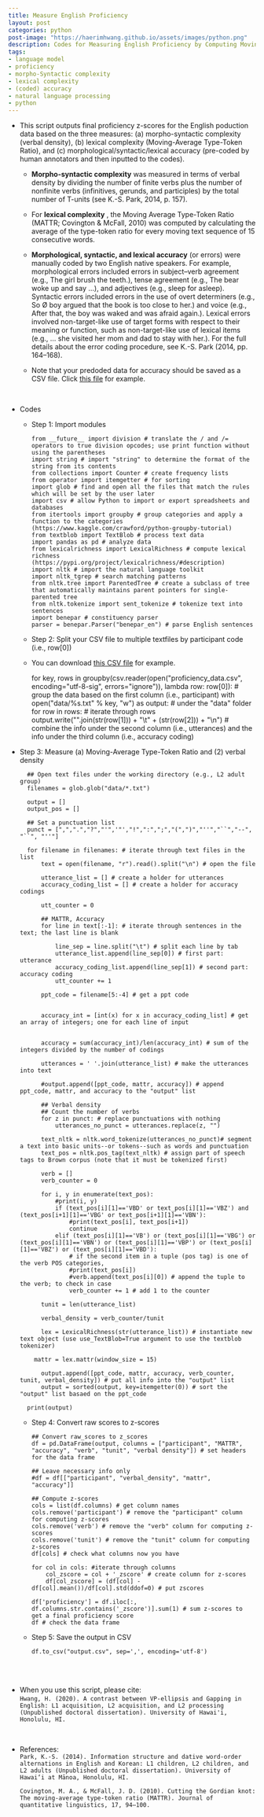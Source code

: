 ```yaml
---
title: Measure English Proficiency
layout: post
categories: python
post-image: "https://haerimhwang.github.io/assets/images/python.png"
description: Codes for Measuring English Proficiency by Computing Moving-Average Type-Token Ratio for Lexical Complexity and Verbal Density for Morpho-Syntactic Complexity and by Reading in Pre-coded Accuracy Data
tags:
- language model 
- proficiency 
- morpho-Syntactic complexity 
- lexical complexity 
- (coded) accuracy
- natural language processing
- python
---
```


* This script outputs final proficiency z-scores for the English poduction data based on the three measures: (a) morpho-syntactic complexity (verbal density), (b) lexical complexity (Moving-Average Type-Token Ratio), and (c) morphological/syntactic/lexical accuracy (pre-coded by human annotators and then inputted to the codes). <br>

    * **Morpho-syntactic complexity** was measured in terms of verbal density by dividing the number of finite verbs plus the number of nonfinite verbs (infinitives, gerunds, and participles) by the total number of T-units (see K.-S. Park, 2014, p. 157). <br>
    
    * For **lexical complexity** , the Moving Average Type-Token Ratio (MATTR; Covington & McFall, 2010) was computed by calculating the average of the type-token ratio for every moving text sequence of 15 consecutive words. <br>
    
    * **Morphological, syntactic, and lexical accuracy** (or errors) were manually coded by two English native speakers. For example, morphological errors included errors in subject–verb agreement (e.g., The girl brush the teeth.), tense agreement (e.g., The bear woke up and say …), and adjectives (e.g., sleep for asleep). Syntactic errors included errors in the use of overt determiners (e.g., So Ø boy argued that the book is too close to her.) and voice (e.g., After that, the boy was waked and was afraid again.). Lexical errors involved non-target-like use of target forms with respect to their meaning or function, such as non-target-like use of lexical items (e.g., … she visited her mom and dad to stay with her.). For the full details about the error coding procedure, see K.-S. Park (2014, pp. 164–168). <br>
    
    * Note that your predoded data for accuracy should be saved as a CSV file. Click [this file](https://haerimhwang.github.io/assets/python/proficiency_data.csv) for example. <br>
<br>

* Codes    
    * Step 1: Import modules
        
          from __future__ import division # translate the / and /= operators to true division opcodes; use print function without using the parentheses
          import string # import "string" to determine the format of the string from its contents
          from collections import Counter # create frequency lists
          from operator import itemgetter # for sorting
          import glob # find and open all the files that match the rules which will be set by the user later
          import csv # allow Python to import or export spreadsheets and databases 
          from itertools import groupby # group categories and apply a function to the categories (https://www.kaggle.com/crawford/python-groupby-tutorial)
          from textblob import TextBlob # process text data
          import pandas as pd # analyze data
          from lexicalrichness import LexicalRichness # compute lexical richness (https://pypi.org/project/lexicalrichness/#description)
          import nltk # import the natural language toolkit
          import nltk_tgrep # search matching patterns
          from nltk.tree import ParentedTree # create a subclass of tree that automatically maintains parent pointers for single-parented tree 
          from nltk.tokenize import sent_tokenize # tokenize text into sentences
          import benepar # constituency parser
          parser = benepar.Parser("benepar_en") # parse English sentences        


    * Step 2: Split your CSV file to multiple textfiles by participant code (i.e., row\[0\])
    * You can download [this CSV file](https://haerimhwang.github.io/assets/python/proficiency_data.csv) for example.
        
        for key, rows in groupby(csv.reader(open("proficiency_data.csv", encoding="utf-8-sig", errors="ignore")), 
                                 lambda row: row[0]): # group the data based on the first column (i.e., participant)
            with open("data/%s.txt" % key, "w") as output: # under the "data" folder
                for row in rows: # iterate through rows
                    output.write("".join(str(row[1])) + "\t" + (str(row[2])) + "\n") # combine the info under the second column (i.e., utterances) and the info under the third column (i.e., accuracy coding)


* Step 3: Measure (a) Moving-Average Type-Token Ratio and (2) verbal density
    
        ## Open text files under the working directory (e.g., L2 adult group)
        filenames = glob.glob("data/*.txt")
        
        output = [] 
        output_pos = []
        
        ## Set a punctuation list
        punct = [",",".","?","'",'"',"!",":",";","(",")","''","``","--", "``", "''"]
        
        for filename in filenames: # iterate through text files in the list
            text = open(filename, "r").read().split("\n") # open the file
        
            utterance_list = [] # create a holder for utterances
            accuracy_coding_list = [] # create a holder for accuracy codings
        
            utt_counter = 0
        
            ## MATTR, Accuracy
            for line in text[:-1]: # iterate through sentences in the text; the last line is blank
        
                line_sep = line.split("\t") # split each line by tab
                utterance_list.append(line_sep[0]) # first part: utterance
                accuracy_coding_list.append(line_sep[1]) # second part: accuracy coding
                utt_counter += 1
        
            ppt_code = filename[5:-4] # get a ppt code
        
        
            accuracy_int = [int(x) for x in accuracy_coding_list] # get an array of integers; one for each line of input
        
        
            accuracy = sum(accuracy_int)/len(accuracy_int) # sum of the integers divided by the number of codings
        
            utterances = ' '.join(utterance_list) # make the utterances into text
        
            #output.append([ppt_code, mattr, accuracy]) # append ppt_code, mattr, and accuracy to the "output" list
        
            ## Verbal density
            ## Count the number of verbs
            for z in punct: # replace punctuations with nothing 
                utterances_no_punct = utterances.replace(z, "")
        
            text_nltk = nltk.word_tokenize(utterances_no_punct)# segment a text into basic units--or tokens--such as words and punctuation
            text_pos = nltk.pos_tag(text_nltk) # assign part of speech tags to Brown corpus (note that it must be tokenized first)
        
            verb = []
            verb_counter = 0 
        
            for i, y in enumerate(text_pos):
                #print(i, y)
                if (text_pos[i][1]=='VBD' or text_pos[i][1]=='VBZ') and (text_pos[i+1][1]=='VBG' or text_pos[i+1][1]=='VBN'):
                    #print(text_pos[i], text_pos[i+1])
                    continue
                elif (text_pos[i][1]=='VB') or (text_pos[i][1]=='VBG') or (text_pos[i][1]=='VBN') or (text_pos[i][1]=='VBP') or (text_pos[i][1]=='VBZ') or (text_pos[i][1]=='VBD'):
                    # if the second item in a tuple (pos tag) is one of the verb POS categories,
                    #print(text_pos[i])
                    #verb.append(text_pos[i][0]) # append the tuple to the verb; to check in case
                    verb_counter += 1 # add 1 to the counter    
        
            tunit = len(utterance_list) 
        
            verbal_density = verb_counter/tunit
        
            lex = LexicalRichness(str(utterance_list)) # instantiate new text object (use use_TextBlob=True argument to use the textblob tokenizer)
        
          mattr = lex.mattr(window_size = 15)
        
            output.append([ppt_code, mattr, accuracy, verb_counter, tunit, verbal_density]) # put all info into the "output" list
            output = sorted(output, key=itemgetter(0)) # sort the "output" list basaed on the ppt_code
        
        print(output)
   
   
    * Step 4: Convert raw scores to z-scores
        
          ## Convert raw_scores to z_scores
          df = pd.DataFrame(output, columns = ["participant", "MATTR", "accuracy", "verb", "tunit", "verbal density"]) # set headers for the data frame
            
          ## Leave necessary info only
          #df = df[["participant", "verbal_density", "mattr", "accuracy"]]
            
          ## Compute z-scores
          cols = list(df.columns) # get column names
          cols.remove('participant') # remove the "participant" column for computing z-scores
          cols.remove('verb') # remove the "verb" column for computing z-scores
          cols.remove('tunit') # remove the "tunit" column for computing z-scores
          df[cols] # check what columns now you have
            
          for col in cols: #iterate through columns
              col_zscore = col + '_zscore' # create column for z-scores
              df[col_zscore] = (df[col] - df[col].mean())/df[col].std(ddof=0) # put zscores
            
          df['proficiency'] = df.iloc[:, df.columns.str.contains('_zscore')].sum(1) # sum z-scores to get a final proficiency score
          df # check the data frame
     
     
    * Step 5: Save the output in CSV
        
          df.to_csv("output.csv", sep=',', encoding='utf-8')
<br>
<br>

* When you use this script, please cite:  
    `Hwang, H. (2020). A contrast between VP-ellipsis and Gapping in English: L1 acquisition, L2 acquisition, and L2 processing (Unpublished doctoral dissertation). University of Hawai'i, Honolulu, HI.`  
<br>
        
* References:  
   `Park, K.-S. (2014). Information structure and dative word‑order alternations in English and Korean: L1 children, L2 children, and L2 adults (Unpublished doctoral dissertation). University of Hawai‘i at Mānoa, Honolulu, HI.`  
   
   `Covington, M. A., & McFall, J. D. (2010). Cutting the Gordian knot: The moving-average type-token ratio (MATTR). Journal of quantitative linguistics, 17, 94–100.`
